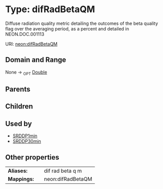 
# Type: difRadBetaQM


Diffuse radiation quality metric detailing the outcomes of the beta quality flag over the averaging period, as a percent and detailed in NEON.DOC.001113

URI: [neon:difRadBetaQM](https://data.neonscience.org/difRadBetaQM)


## Domain and Range

None ->  <sub>OPT</sub> [Double](types/Double.md)

## Parents


## Children


## Used by

 * [SRDDP1min](SRDDP1min.md)
 * [SRDDP30min](SRDDP30min.md)

## Other properties

|  |  |  |
| --- | --- | --- |
| **Aliases:** | | dif rad beta q m |
| **Mappings:** | | neon:difRadBetaQM |


